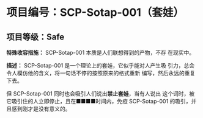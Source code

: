 # 项目编号：SCP-Sotap-001（套娃）

## 项目等级：**Safe**

**特殊收容措施：** SCP-Sotap-001 本质是人们联想得到的产物，不存
在现实中。

**描述：** SCP-Sotap-001 是一个理论上的套娃，它似乎能对人产生吸
引力，总会令人模仿他的含义，将一句话不停的按照原来的格式重新
编写，然后永远的重复下去。

但 SCP-Sotap-001 同时也会吸引人们说出**禁止套娃**，当有人说出
这个词时，被它吸引住的人立即停止，且在■■■■时间内，免疫
SCP-Sotap-001 的吸引，并且感到刚才是没有意义的。
